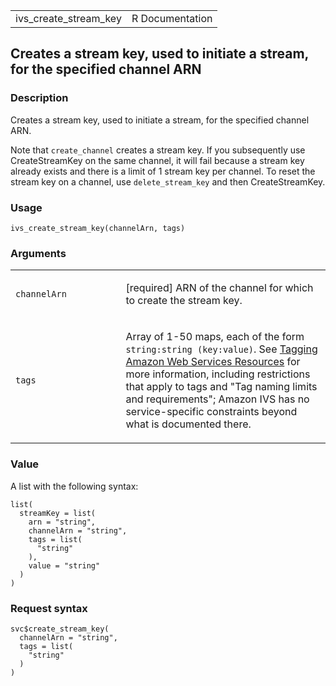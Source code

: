<table style="width: 100%;">
<tbody>
<tr class="odd">
<td>ivs_create_stream_key</td>
<td style="text-align: right;">R Documentation</td>
</tr>
</tbody>
</table>

## Creates a stream key, used to initiate a stream, for the specified channel ARN

### Description

Creates a stream key, used to initiate a stream, for the specified
channel ARN.

Note that `create_channel` creates a stream key. If you subsequently use
CreateStreamKey on the same channel, it will fail because a stream key
already exists and there is a limit of 1 stream key per channel. To
reset the stream key on a channel, use `delete_stream_key` and then
CreateStreamKey.

### Usage

    ivs_create_stream_key(channelArn, tags)

### Arguments

<table>
<colgroup>
<col style="width: 35%" />
<col style="width: 65%" />
</colgroup>
<tbody>
<tr class="odd">
<td><code id="ivs_create_stream_key_:_channelArn">channelArn</code></td>
<td><p>[required] ARN of the channel for which to create the stream
key.</p></td>
</tr>
<tr class="even">
<td><code id="ivs_create_stream_key_:_tags">tags</code></td>
<td><p>Array of 1-50 maps, each of the form
<code>string:string (key:value)</code>. See <a
href="https://docs.aws.amazon.com/tag-editor/latest/userguide/tagging.html">Tagging
Amazon Web Services Resources</a> for more information, including
restrictions that apply to tags and "Tag naming limits and
requirements"; Amazon IVS has no service-specific constraints beyond
what is documented there.</p></td>
</tr>
</tbody>
</table>

### Value

A list with the following syntax:

    list(
      streamKey = list(
        arn = "string",
        channelArn = "string",
        tags = list(
          "string"
        ),
        value = "string"
      )
    )

### Request syntax

    svc$create_stream_key(
      channelArn = "string",
      tags = list(
        "string"
      )
    )

